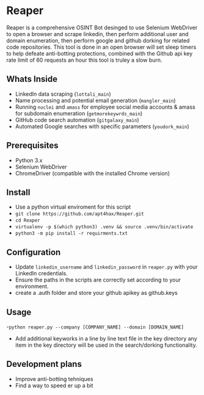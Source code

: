 # Reaper
Reaper is a comprehensive OSINT Bot desinged to use Selenium WebDriver to open a browser and scrape linkedin, then perform additional user and domain enumeration, then perform google and github dorking for related code repositories. This tool is done in an open browser will set sleep timers to help defeate anti-botting protections, combined with the Github api key rate limit of 60 requests an hour this tool is truley a slow burn. 
## Whats Inside
- LinkedIn data scraping (`lottali_main`)
- Name processing and potential email generation (`mangler_main`)
- Running `nuclei` and `amass` for employee social media accounts & amass for subdomain enumeration (`getmorekeywrds_main`)
- GitHub code search automation (`gitgalaxy_main`)
- Automated Google searches with specific parameters (`youdork_main`)
## Prerequisites
- Python 3.x
- Selenium WebDriver
- ChromeDriver (compatible with the installed Chrome version)
## Install
- Use a python virtual enviroment for this script 
- ```git clone https://github.com/apt4hax/Reaper.git```
- ```cd Reaper```
- ```virtualenv -p $(which python3) .venv && source .venv/bin/activate```
- ```python3 -m pip install -r requirments.txt```
## Configuration
- Update `linkedin_username` and `linkedin_password` in `reaper.py` with your LinkedIn credentials.
- Ensure the paths in the scripts are correctly set according to your environment.
- create a .auth folder and store your github apikey as github.keys
## Usage
-```python reaper.py --company [COMPANY_NAME] --domain [DOMAIN_NAME]```
- Add additional keyworks in a line by line text file in the key directory any item in the key directory will be used in the search/dorking functionality. 
## Development plans
- Improve anti-botting tehniques
- Find a way to speed er up a bit

